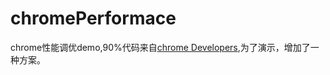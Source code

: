 # chromePerformace
chrome性能调优demo,90%代码来自[chrome Developers](https://googlechrome.github.io/devtools-samples/jank/),为了演示，增加了一种方案。
